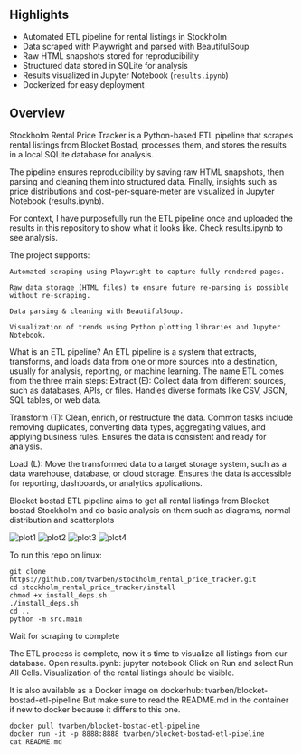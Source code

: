 ## Highlights
- Automated ETL pipeline for rental listings in Stockholm  
- Data scraped with Playwright and parsed with BeautifulSoup  
- Raw HTML snapshots stored for reproducibility  
- Structured data stored in SQLite for analysis  
- Results visualized in Jupyter Notebook (`results.ipynb`)  
- Dockerized for easy deployment  

## Overview
Stockholm Rental Price Tracker is a Python-based ETL pipeline that scrapes rental listings from Blocket Bostad, processes them, and stores the results in a local SQLite database for analysis.

The pipeline ensures reproducibility by saving raw HTML snapshots, then parsing and cleaning them into structured data. Finally, insights such as price distributions and cost-per-square-meter are visualized in Jupyter Notebook (results.ipynb).

For context, I have purposefully run the ETL pipeline once and uploaded the results in this repository to show what it looks like. Check  results.ipynb to see analysis. 

The project supports:

    Automated scraping using Playwright to capture fully rendered pages.

    Raw data storage (HTML files) to ensure future re-parsing is possible without re-scraping.

    Data parsing & cleaning with BeautifulSoup.

    Visualization of trends using Python plotting libraries and Jupyter Notebook.

What is an ETL pipeline?
An ETL pipeline is a system that extracts, transforms, and loads data from one or more sources into a destination, usually for analysis, reporting, or machine learning. The name ETL comes from the three main steps:
Extract (E): Collect data from different sources, such as databases, APIs, or files. 
Handles diverse formats like CSV, JSON, SQL tables, or web data.

Transform (T): Clean, enrich, or restructure the data.
Common tasks include removing duplicates, converting data types, aggregating values, and applying business rules.
Ensures the data is consistent and ready for analysis.

Load (L): Move the transformed data to a target storage system, such as a data warehouse, database, or cloud storage.
Ensures the data is accessible for reporting, dashboards, or analytics applications.

Blocket bostad ETL pipeline aims to get all rental listings from Blocket bostad Stockholm and do basic analysis on them such as diagrams, normal distribution and scatterplots

![plot1](https://github.com/user-attachments/assets/a9a787b9-aae6-4796-b675-22bb137c805a)
![plot2](https://github.com/user-attachments/assets/2bdb1548-dc85-4dcb-b7b3-44808615f988)
![plot3](https://github.com/user-attachments/assets/5bb61363-40cc-4572-891a-9e58c5c4c3ae)
![plot4](https://github.com/user-attachments/assets/17c87478-b100-4112-9d7a-b3cf970ed0c3)



To run this repo on linux: 

    git clone https://github.com/tvarben/stockholm_rental_price_tracker.git
    cd stockholm_rental_price_tracker/install
    chmod +x install_deps.sh
    ./install_deps.sh
    cd ..
    python -m src.main
    
Wait for scraping to complete
    

The ETL process is complete, now it's time to visualize all listings from our database.
Open results.ipynb: 
    jupyter notebook
Click on Run and select Run All Cells.
Visualization of the rental listings should be visible.
    



It is also available as a Docker image on dockerhub: tvarben/blocket-bostad-etl-pipeline
But make sure to read the README.md in the container if new to docker because it differs to this one.

    docker pull tvarben/blocket-bostad-etl-pipeline
    docker run -it -p 8888:8888 tvarben/blocket-bostad-etl-pipeline
    cat README.md

